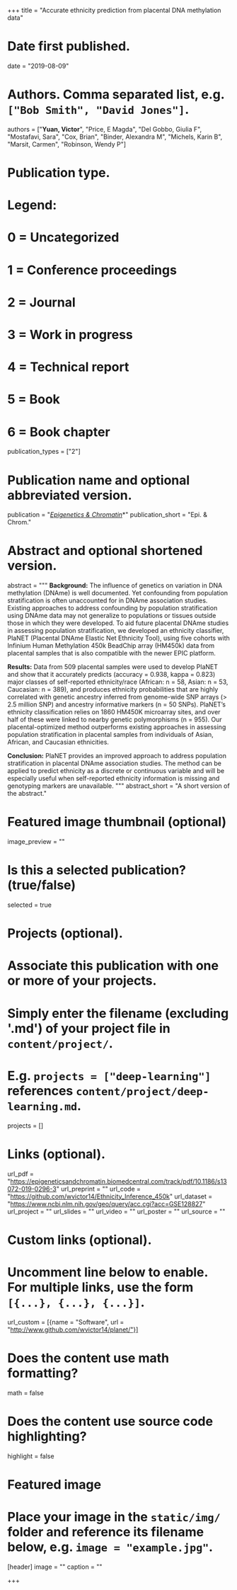 +++
title = "Accurate ethnicity prediction from placental DNA methylation data"

# Date first published.
date = "2019-08-09"

# Authors. Comma separated list, e.g. `["Bob Smith", "David Jones"]`.
authors = ["**Yuan, Victor**", "Price, E Magda", "Del Gobbo, Giulia F", "Mostafavi, Sara", "Cox, Brian", "Binder, Alexandra M", "Michels, Karin B", "Marsit, Carmen", "Robinson, Wendy P"]

# Publication type.
# Legend:
# 0 = Uncategorized
# 1 = Conference proceedings
# 2 = Journal
# 3 = Work in progress
# 4 = Technical report
# 5 = Book
# 6 = Book chapter
publication_types = ["2"]

# Publication name and optional abbreviated version.
publication = "[*Epigenetics & Chromatin*](https://epigeneticsandchromatin.biomedcentral.com/)*"
publication_short = "Epi. & Chrom."

# Abstract and optional shortened version.
abstract = """
**Background:** The influence of genetics on variation in DNA methylation (DNAme) is well documented. Yet confounding from population stratification is often unaccounted for in DNAme association studies. Existing approaches to address confounding by population stratification using DNAme data may not generalize to populations or tissues outside those in which they were developed. To aid future placental DNAme studies in assessing population stratification, we developed an ethnicity classifier, PlaNET (Placental DNAme Elastic Net Ethnicity Tool), using five cohorts with Infinium Human Methylation 450k BeadChip array (HM450k) data from placental samples that is also compatible with the newer EPIC platform.

**Results:** Data from 509 placental samples were used to develop PlaNET and show that it accurately predicts (accuracy = 0.938, kappa = 0.823) major classes of self-reported ethnicity/race (African: n = 58, Asian: n = 53, Caucasian: n = 389), and produces ethnicity probabilities that are highly correlated with genetic ancestry inferred from genome-wide SNP arrays (> 2.5 million SNP) and ancestry informative markers (n = 50 SNPs). PlaNET’s ethnicity classification relies on 1860 HM450K microarray sites, and over half of these were linked to nearby genetic polymorphisms (n = 955). Our placental-optimized method outperforms existing approaches in assessing population stratification in placental samples from individuals of Asian, African, and Caucasian ethnicities.

**Conclusion:** PlaNET provides an improved approach to address population stratification in placental DNAme association studies. The method can be applied to predict ethnicity as a discrete or continuous variable and will be especially useful when self-reported ethnicity information is missing and genotyping markers are unavailable.
"""
abstract_short = "A short version of the abstract."

# Featured image thumbnail (optional)
image_preview = ""

# Is this a selected publication? (true/false)
selected = true

# Projects (optional).
#   Associate this publication with one or more of your projects.
#   Simply enter the filename (excluding '.md') of your project file in `content/project/`.
#   E.g. `projects = ["deep-learning"]` references `content/project/deep-learning.md`.
projects = []

# Links (optional).
url_pdf = "https://epigeneticsandchromatin.biomedcentral.com/track/pdf/10.1186/s13072-019-0296-3"
url_preprint = ""
url_code = "https://github.com/wvictor14/Ethnicity_Inference_450k"
url_dataset = "https://www.ncbi.nlm.nih.gov/geo/query/acc.cgi?acc=GSE128827"
url_project = ""
url_slides = ""
url_video = ""
url_poster = ""
url_source = ""

# Custom links (optional).
#   Uncomment line below to enable. For multiple links, use the form `[{...}, {...}, {...}]`.
url_custom = [{name = "Software", url = "http://www.github.com/wvictor14/planet/"}]

# Does the content use math formatting?
math = false

# Does the content use source code highlighting?
highlight = false

# Featured image
# Place your image in the `static/img/` folder and reference its filename below, e.g. `image = "example.jpg"`.
[header]
image = ""
caption = ""

+++
